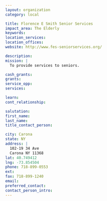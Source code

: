 ```yaml
---
layout: organization
category: local

title: Florence E Smith Senior Services
impact_area: The Elderly
keywords: 
location_services: 
location_offices: 
website: http://www.fes-seniorservices.org/

description: 
mission: |
  To provide services to seniors.

cash_grants: 
grants: 
service_opp: 
services: 

learn: 
cont_relationship: 

salutation: 
first_name: 
last_name: 
title_contact_person: 

city: Carona
state: NY
address: |
  102-19 34 Ave  
  Carona NY 11368
lat: 40.749412
lng: -73.854504
phone: 718-899-0553
ext: 
fax: 718-899-1240
email: 
preferred_contact: 
contact_person_intro: 
---
```

